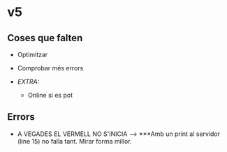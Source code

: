# v5
## Coses que falten

- Optimitzar

- Comprobar més errors

- *EXTRA:* 
    
    - Online si es pot

## Errors

- A VEGADES EL VERMELL NO S'INICIA --> ***Amb un print al servidor (line 15) no falla tant. Mirar forma millor.




